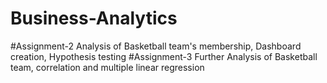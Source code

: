 # Business-Analytics
#Assignment-2
Analysis of Basketball team's membership, Dashboard creation, Hypothesis testing
#Assignment-3 
Further Analysis of Basketball team, correlation and multiple linear regression
